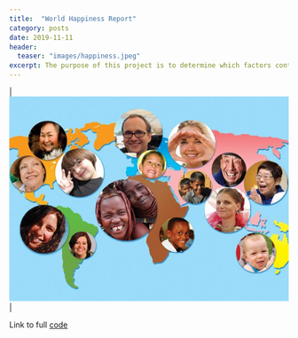 ```yaml
---
title:  "World Happiness Report"
category: posts
date: 2019-11-11
header:
  teaser: "images/happiness.jpeg"
excerpt: The purpose of this project is to determine which factors contribute the most to happiness around the world and then use those variables to create a model for predicting happiness.
---
```


| ![PNG](/images/happiness.jpeg)|

Link to full [code](https://github.com/twrobbins/Github-Files-Updated/blob/main/DSC520-Statistics/DSC520-World%20Happiness.rmd)
